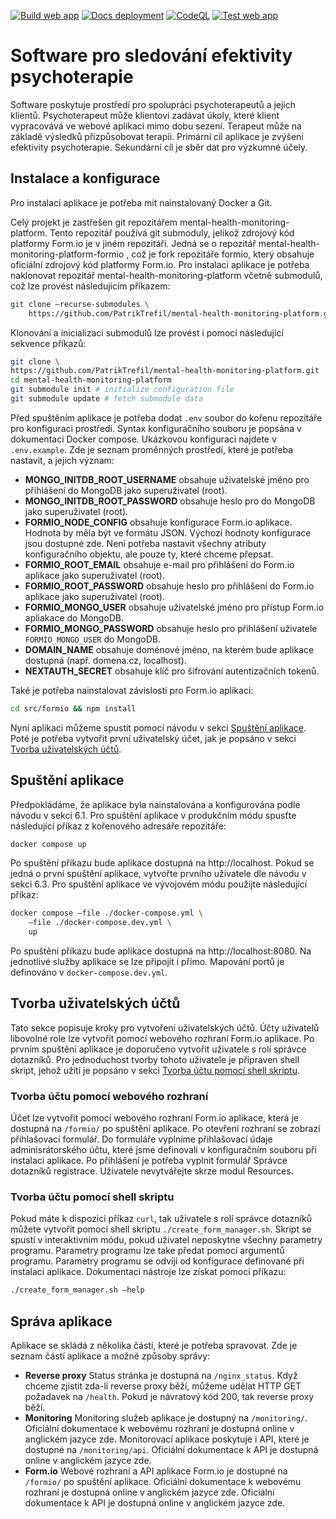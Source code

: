 [![Build web app](https://github.com/PatrikTrefil/mental-health-monitoring-platform/actions/workflows/build-web-app.yml/badge.svg)](https://github.com/PatrikTrefil/mental-health-monitoring-platform/actions/workflows/build-web-app.yml)
[![Docs deployment](https://github.com/PatrikTrefil/mental-health-monitoring-platform/actions/workflows/deployment-production-docs.yml/badge.svg)](https://github.com/PatrikTrefil/mental-health-monitoring-platform/actions/workflows/deployment-production-docs.yml)
[![CodeQL](https://github.com/PatrikTrefil/mental-health-monitoring-platform/actions/workflows/github-code-scanning/codeql/badge.svg)](https://github.com/PatrikTrefil/mental-health-monitoring-platform/actions/workflows/github-code-scanning/codeql)
[![Test web app](https://github.com/PatrikTrefil/mental-health-monitoring-platform/actions/workflows/test-web-app.yml/badge.svg)](https://github.com/PatrikTrefil/mental-health-monitoring-platform/actions/workflows/test-web-app.yml)

# Software pro sledování efektivity psychoterapie

Software poskytuje prostředí pro spolupráci psychoterapeutů a jejich klientů.
Psychoterapeut může klientovi zadávat úkoly, které klient vypracovává ve webové
aplikaci mimo dobu sezení. Terapeut může na základě výsledků přizpůsobovat
terapii. Primární cíl aplikace je zvýšení efektivity psychoterapie. Sekundární
cíl je sběr dat pro výzkumné účely.

## Instalace a konfigurace

Pro instalaci aplikace je potřeba mít nainstalovaný Docker a Git.

Celý projekt je zastřešen git repozitářem mental-health-monitoring-platform.
Tento repozitář používá git submoduly, jelikož zdrojový kód platformy Form.io je
v jiném repozitáři. Jedná se o repozitář
mental-health-monitoring-platform-formio , což je fork repozitáře formio, který
obsahuje oficiální zdrojový kód platformy Form.io. Pro instalaci aplikace je
potřeba naklonovat repozitář mental-health-monitoring-platform včetně submodulů,
což lze provést následujícím příkazem:

```sh
git clone –recurse-submodules \
    https://github.com/PatrikTrefil/mental-health-monitoring-platform.git
```

Klonování a inicializaci submodulů lze provést i pomocí následující sekvence
příkazů:

```sh
git clone \
https://github.com/PatrikTrefil/mental-health-monitoring-platform.git
cd mental-health-monitoring-platform
git submodule init # initialize configuration file
git submodule update # fetch submodule data
```

Před spuštěním aplikace je potřeba dodat `.env` soubor do kořenu repozitáře pro
konfiguraci prostředí. Syntax konfiguračního souboru je popsána v dokumentaci
Docker compose. Ukázkovou konfiguraci najdete v `.env.example`. Zde je seznam
proměnných prostředí, které je potřeba nastavit, a jejich význam:

-   **MONGO_INITDB_ROOT_USERNAME** obsahuje uživatelské jméno pro přihlášení do
    MongoDB jako superuživatel (root).
-   **MONGO_INITDB_ROOT_PASSWORD** obsahuje heslo pro do MongoDB jako
    superuživatel (root).
-   **FORMIO_NODE_CONFIG** obsahuje konfigurace Form.io aplikace. Hodnota by
    měla být ve formátu JSON. Výchozí hodnoty konfigurace jsou dostupné zde.
    Není potřeba nastavit všechny atributy konfiguračního objektu, ale pouze ty,
    které chceme přepsat.
-   **FORMIO_ROOT_EMAIL** obsahuje e-mail pro přihlášení do Form.io aplikace
    jako superuživatel (root).
-   **FORMIO_ROOT_PASSWORD** obsahuje heslo pro přihlášení do Form.io aplikace
    jako superuživatel (root).
-   **FORMIO_MONGO_USER** obsahuje uživatelské jméno pro přístup Form.io
    apliakace do MongoDB.
-   **FORMIO_MONGO_PASSWORD** obsahuje heslo pro přihlášení uživatele
    `FORMIO_MONGO_USER` do MongoDB.
-   **DOMAIN_NAME** obsahuje doménové jméno, na kterém bude aplikace dostupná
    (např. domena.cz, localhost).
-   **NEXTAUTH_SECRET** obsahuje klíč pro šifrování autentizačních tokenů.

Také je potřeba nainstalovat závislosti pro Form.io aplikaci:

```sh
cd src/formio && npm install
```

Nyní aplikaci můžeme spustit pomocí návodu v sekci
[Spuštění aplikace](#spuštění-aplikace). Poté je potřeba vytvořit první
uživatelský účet, jak je popsáno v sekci
[Tvorba uživatelských účtů](#tvorba-uživatelských-účtů).

## Spuštění aplikace

Předpokládáme, že aplikace byla nainstalována a konfigurována podle návodu v
sekci 6.1. Pro spuštění aplikace v produkčním módu spusťte následující příkaz z
kořenového adresáře repozitáře:

```sh
docker compose up
```

Po spuštění příkazu bude aplikace dostupná na http://localhost. Pokud se jedná o
první spuštění aplikace, vytvořte prvního uživatele dle návodu v sekci 6.3. Pro
spuštění aplikace ve vývojovém módu použijte následující příkaz:

```sh
docker compose –file ./docker-compose.yml \
    –file ./docker-compose.dev.yml \
    up
```

Po spuštění příkazu bude aplikace dostupná na http://localhost:8080. Na
jednotlivé služby aplikace se lze připojit i přímo. Mapování portů je definováno
v `docker-compose.dev.yml`.

## Tvorba uživatelských účtů

Tato sekce popisuje kroky pro vytvoření uživatelských účtů. Účty uživatelů
libovolné role lze vytvořit pomocí webového rozhraní Form.io aplikace. Po prvním
spuštění aplikace je doporučeno vytvořit uživatele s rolí správce dotazníků. Pro
jednoduchost tvorby tohoto uživatele je připraven shell skript, jehož užití je
popsáno v sekci
[Tvorba účtu pomocí shell skriptu](#tvorba-účtu-pomocí-shell-skriptu).

### Tvorba účtu pomocí webového rozhraní

Účet lze vytvořit pomocí webového rozhraní Form.io aplikace, která je dostupná
na `/formio/` po spuštění aplikace. Po otevření rozhraní se zobrazí přihlašovací
formulář. Do formuláře vyplníme přihlašovací údaje adminisrátorského účtu, které
jsme definovali v konfiguračním souboru při instalaci aplikace. Po přihlášení je
potřeba vyplnit formulář Správce dotazníků registrace. Uživatele nevytvářejte
skrze modul Resources.

### Tvorba účtu pomocí shell skriptu

Pokud máte k dispozici příkaz `curl`, tak uživatele s rolí správce dotazníků
můžete vytvořit pomocí shell skriptu `./create_form_manager.sh`. Skript se
spustí v interaktivním módu, pokud uživatel neposkytne všechny parametry
programu. Parametry programu lze take předat pomocí argumentů programu.
Parametry programu se odvíjí od konfigurace definované při instalaci aplikace.
Dokumentaci nástroje lze získat pomocí příkazu:

```sh
./create_form_manager.sh –help
```

## Správa aplikace

Aplikace se skládá z několika částí, které je potřeba spravovat. Zde je seznam
částí aplikace a možné způsoby správy:

-   **Reverse proxy** Status stránka je dostupná na `/nginx_status`. Když chceme
    zjistit zda-li reverse proxy běží, můžeme udělat HTTP GET požadavek na
    `/health`. Pokud je návratový kód 200, tak reverse proxy běží.
-   **Monitoring** Monitoring služeb aplikace je dostupný na `/monitoring/`.
    Oficiální dokumentace k webovému rozhraní je dostupná online v anglickém
    jazyce zde. Monitorovací aplikace poskytuje i API, které je dostupné na
    `/monitoring/api`. Oficiální dokumentace k API je dostupná online v
    anglickém jazyce zde.
-   **Form.io** Webové rozhraní a API aplikace Form.io je dostupné na `/formio/`
    po spuštění aplikace. Oficiální dokumentace k webovému rozhraní je dostupná
    online v anglickém jazyce zde. Oficiální dokumentace k API je dostupná
    online v anglickém jazyce zde.
